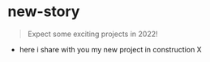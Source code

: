 # new-story
> Expect some exciting projects in 2022!
* here i share with you my new project in construction X
